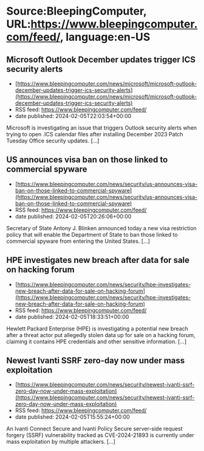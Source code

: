 # Source:BleepingComputer, URL:https://www.bleepingcomputer.com/feed/, language:en-US

## Microsoft Outlook December updates trigger ICS security alerts
 - [https://www.bleepingcomputer.com/news/microsoft/microsoft-outlook-december-updates-trigger-ics-security-alerts](https://www.bleepingcomputer.com/news/microsoft/microsoft-outlook-december-updates-trigger-ics-security-alerts)
 - RSS feed: https://www.bleepingcomputer.com/feed/
 - date published: 2024-02-05T22:03:54+00:00

Microsoft is investigating an issue that triggers Outlook security alerts when trying to open .ICS calendar files after installing December 2023 Patch Tuesday Office security updates. [...]

## US announces visa ban on those linked to commercial spyware
 - [https://www.bleepingcomputer.com/news/security/us-announces-visa-ban-on-those-linked-to-commercial-spyware](https://www.bleepingcomputer.com/news/security/us-announces-visa-ban-on-those-linked-to-commercial-spyware)
 - RSS feed: https://www.bleepingcomputer.com/feed/
 - date published: 2024-02-05T20:26:06+00:00

Secretary of State Antony J. Blinken announced today a new visa restriction policy that will enable the Department of State to ban those linked to commercial spyware from entering the United States. [...]

## HPE investigates new breach after data for sale on hacking forum
 - [https://www.bleepingcomputer.com/news/security/hpe-investigates-new-breach-after-data-for-sale-on-hacking-forum](https://www.bleepingcomputer.com/news/security/hpe-investigates-new-breach-after-data-for-sale-on-hacking-forum)
 - RSS feed: https://www.bleepingcomputer.com/feed/
 - date published: 2024-02-05T18:33:51+00:00

Hewlett Packard Enterprise (HPE) is investigating a potential new breach after a threat actor put allegedly stolen data up for sale on a hacking forum, claiming it contains HPE credentials and other sensitive information. [...]

## Newest Ivanti SSRF zero-day now under mass exploitation
 - [https://www.bleepingcomputer.com/news/security/newest-ivanti-ssrf-zero-day-now-under-mass-exploitation](https://www.bleepingcomputer.com/news/security/newest-ivanti-ssrf-zero-day-now-under-mass-exploitation)
 - RSS feed: https://www.bleepingcomputer.com/feed/
 - date published: 2024-02-05T15:55:24+00:00

An Ivanti Connect Secure and Ivanti Policy Secure server-side request forgery (SSRF) vulnerability tracked as CVE-2024-21893 is currently under mass exploitation by multiple attackers. [...]

